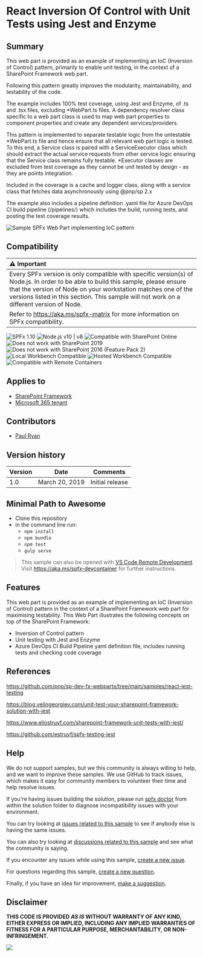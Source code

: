 # React Inversion Of Control with Unit Tests using Jest and Enzyme

## Summary
This web part is provided as an example of implementing an IoC (Inversion of Control) pattern, primarily to enable unit testing, in the context of a SharePoint Framework web part.

Following this pattern greatly improves the modularity, maintainability, and testability of the code.

The example includes 100% test coverage, using Jest and Enzyme, of .ts and .tsx files, excluding *WebPart.ts files. A dependency resolver class specific to a web part class is used to map web part properties to component properties and create any dependent services/providers. 

This pattern is implemented to separate testable logic from the untestable *WebPart.ts file and hence ensure that all relevant web part logic is tested. To this end, a Service class is paired with a ServiceExecutor class which should extract the actual service requests from other service logic ensuring that the Service class remains fully testable. *Executor classes are excluded from test coverage as they cannot be unit tested by design - as they are points integration.

Included in the coverage is a cache and logger class, along with a service class that fetches data asynchronously using @pnp/sp 2.x

The example also includes a pipeline definition .yaml file for Azure DevOps CI build pipeline (/pipelines/) which includes the build, running tests, and posting the test coverage results.

![Sample SPFx Web Part implementing IoC pattern](./assets/preview.jpg)


## Compatibility

| :warning: Important          |
|:---------------------------|
| Every SPFx version is only compatible with specific version(s) of Node.js. In order to be able to build this sample, please ensure that the version of Node on your workstation matches one of the versions listed in this section. This sample will not work on a different version of Node.|
|Refer to <https://aka.ms/spfx-matrix> for more information on SPFx compatibility.   |

![SPFx 1.10](https://img.shields.io/badge/SPFx-1.10.0-green.svg) 
![Node.js v10 | v8](https://img.shields.io/badge/Node.js-v10%20%7C%20v8-green.svg) 
![Compatible with SharePoint Online](https://img.shields.io/badge/SharePoint%20Online-Compatible-green.svg)
![Does not work with SharePoint 2019](https://img.shields.io/badge/SharePoint%20Server%202019-Incompatible-red.svg)
![Does not work with SharePoint 2016 (Feature Pack 2)](https://img.shields.io/badge/SharePoint%20Server%202016%20(Feature%20Pack%202)-Incompatible-red.svg "SharePoint Server 2016 Feature Pack 2 requires SPFx 1.1")
![Local Workbench Compatible](https://img.shields.io/badge/Local%20Workbench-Compatible-green.svg)
![Hosted Workbench Compatible](https://img.shields.io/badge/Hosted%20Workbench-Compatible-green.svg)
![Compatible with Remote Containers](https://img.shields.io/badge/Remote%20Containers-Compatible-green.svg)

## Applies to

* [SharePoint Framework](https://learn.microsoft.com/sharepoint/dev/spfx/sharepoint-framework-overview)
* [Microsoft 365 tenant](https://learn.microsoft.com/sharepoint/dev/spfx/set-up-your-development-environment)


## Contributors

* [Paul Ryan](https://github.com/paulryan)

## Version history

Version|Date|Comments
-------|----|--------
1.0|March 20, 2019|Initial release

## Minimal Path to Awesome

- Clone this repository
- in the command line run:
  - `npm install`
  - `npm bundle`
  - *`npm test`*
  - `gulp serve`

>  This sample can also be opened with [VS Code Remote Development](https://code.visualstudio.com/docs/remote/remote-overview). Visit https://aka.ms/spfx-devcontainer for further instructions.

## Features
This web part is provided as an example of implementing an IoC (Inversion of Control) pattern in the context of a SharePoint Framework web part for maximising testability.
This Web Part illustrates the following concepts on top of the SharePoint Framework:

- Inversion of Control pattern
- Unit testing with Jest and Enzyme
- Azure DevOps CI Build Pipeline yaml definition file, includes running tests and checking code coverage

## References

https://github.com/pnp/sp-dev-fx-webparts/tree/main/samples/react-jest-testing

https://blog.velingeorgiev.com/unit-test-your-sharepoint-framework-solution-with-jest

https://www.eliostruyf.com/sharepoint-framework-unit-tests-with-jest/

https://github.com/estruyf/spfx-testing-jest


## Help

We do not support samples, but we this community is always willing to help, and we want to improve these samples. We use GitHub to track issues, which makes it easy for  community members to volunteer their time and help resolve issues.

If you're having issues building the solution, please run [spfx doctor](https://pnp.github.io/cli-microsoft365/cmd/spfx/spfx-doctor/) from within the solution folder to diagnose incompatibility issues with your environment.

You can try looking at [issues related to this sample](https://github.com/pnp/sp-dev-fx-webparts/issues?q=label%3A%22sample%3A%20react-ioc-tests") to see if anybody else is having the same issues.

You can also try looking at [discussions related to this sample](https://github.com/pnp/sp-dev-fx-webparts/discussions?discussions_q=react-ioc-tests) and see what the community is saying.

If you encounter any issues while using this sample, [create a new issue](https://github.com/pnp/sp-dev-fx-webparts/issues/new?assignees=&labels=Needs%3A+Triage+%3Amag%3A%2Ctype%3Abug-suspected%2Csample%3A%20react-ioc-tests&template=bug-report.yml&sample=react-ioc-tests&authors=@paulryan&title=react-ioc-tests%20-%20).

For questions regarding this sample, [create a new question](https://github.com/pnp/sp-dev-fx-webparts/issues/new?assignees=&labels=Needs%3A+Triage+%3Amag%3A%2Ctype%3Aquestion%2Csample%3A%20react-ioc-tests&template=question.yml&sample=react-ioc-tests&authors=@paulryan&title=react-ioc-tests%20-%20).

Finally, if you have an idea for improvement, [make a suggestion](https://github.com/pnp/sp-dev-fx-webparts/issues/new?assignees=&labels=Needs%3A+Triage+%3Amag%3A%2Ctype%3Aenhancement%2Csample%3A%20react-ioc-tests&template=question.yml&sample=react-ioc-tests&authors=@paulryan&title=react-ioc-tests%20-%20).


## Disclaimer

**THIS CODE IS PROVIDED *AS IS* WITHOUT WARRANTY OF ANY KIND, EITHER EXPRESS OR IMPLIED, INCLUDING ANY IMPLIED WARRANTIES OF FITNESS FOR A PARTICULAR PURPOSE, MERCHANTABILITY, OR NON-INFRINGEMENT.**


<img src="https://m365-visitor-stats.azurewebsites.net/sp-dev-fx-webparts/samples/react-ioc-tests" />
